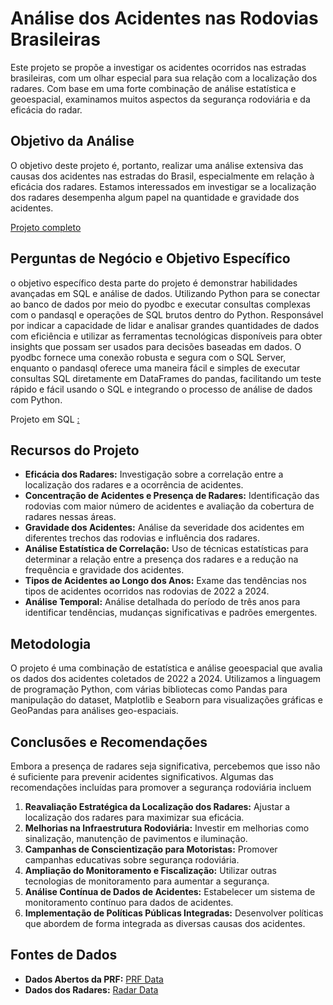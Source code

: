 # Análise dos Acidentes nas Rodovias Brasileiras

Este projeto se propõe a investigar os acidentes ocorridos nas estradas brasileiras, com um olhar especial para sua relação com a localização dos radares. Com base em uma forte combinação de análise estatística e geoespacial, examinamos muitos aspectos da segurança rodoviária e da eficácia do radar.

## Objetivo da Análise

O objetivo deste projeto é, portanto, realizar uma análise extensiva das causas dos acidentes nas estradas do Brasil, especialmente em relação à eficácia dos radares. Estamos interessados em investigar se a localização dos radares desempenha algum papel na quantidade e gravidade dos acidentes.

[Projeto completo](https://github.com/tmarsbr/analise-PRF-/blob/main/An%C3%A1lise%20de%20Dados%20da%20Pol%C3%ADcia%20Rodovi%C3%A1ria%20Federal.ipynb)

## Perguntas de Negócio e Objetivo Específico

o objetivo específico desta parte do projeto é demonstrar habilidades avançadas em SQL e análise de dados. Utilizando Python para se conectar ao banco de dados por meio do pyodbc e executar consultas complexas com o pandasql e operações de SQL brutos dentro do Python. Responsável por indicar a capacidade de lidar e analisar grandes quantidades de dados com eficiência e utilizar as ferramentas tecnológicas disponíveis para obter insights que possam ser usados para decisões baseadas em dados. O pyodbc fornece uma conexão robusta e segura com o SQL Server, enquanto o pandasql oferece uma maneira fácil e simples de executar consultas SQL diretamente em DataFrames do pandas, facilitando um teste rápido e fácil usando o SQL e integrando o processo de análise de dados com Python.

Projeto em SQL [:](https://github.com/tmarsbr/analise-PRF-/blob/main/Pergutas%20de%20Negocio/An%C3%A1lise%20de%20Dados%20da%20Pol%C3%ADcia%20Rodovi%C3%A1ria%20Federal%20-%20SQL.ipynb)
## Recursos do Projeto

- **Eficácia dos Radares:** Investigação sobre a correlação entre a localização dos radares e a ocorrência de acidentes.
- **Concentração de Acidentes e Presença de Radares:** Identificação das rodovias com maior número de acidentes e avaliação da cobertura de radares nessas áreas.
- **Gravidade dos Acidentes:** Análise da severidade dos acidentes em diferentes trechos das rodovias e influência dos radares.
- **Análise Estatística de Correlação:** Uso de técnicas estatísticas para determinar a relação entre a presença dos radares e a redução na frequência e gravidade dos acidentes.
- **Tipos de Acidentes ao Longo dos Anos:** Exame das tendências nos tipos de acidentes ocorridos nas rodovias de 2022 a 2024.
- **Análise Temporal:** Análise detalhada do período de três anos para identificar tendências, mudanças significativas e padrões emergentes.

## Metodologia

O projeto é uma combinação de estatística e análise geoespacial que avalia os dados dos acidentes coletados de 2022 a 2024. Utilizamos a linguagem de programação Python, com várias bibliotecas como Pandas para manipulação do dataset, Matplotlib e Seaborn para visualizações gráficas e GeoPandas para análises geo-espaciais.

## Conclusões e Recomendações

Embora a presença de radares seja significativa, percebemos que isso não é suficiente para prevenir acidentes significativos. Algumas das recomendações incluídas para promover a segurança rodoviária incluem

1. **Reavaliação Estratégica da Localização dos Radares:** Ajustar a localização dos radares para maximizar sua eficácia.
2. **Melhorias na Infraestrutura Rodoviária:** Investir em melhorias como sinalização, manutenção de pavimentos e iluminação.
3. **Campanhas de Conscientização para Motoristas:** Promover campanhas educativas sobre segurança rodoviária.
4. **Ampliação do Monitoramento e Fiscalização:** Utilizar outras tecnologias de monitoramento para aumentar a segurança.
5. **Análise Contínua de Dados de Acidentes:** Estabelecer um sistema de monitoramento contínuo para dados de acidentes.
6. **Implementação de Políticas Públicas Integradas:** Desenvolver políticas que abordem de forma integrada as diversas causas dos acidentes.

## Fontes de Dados

- **Dados Abertos da PRF:** [PRF Data](https://www.gov.br/prf/pt-br/acesso-a-informacao/dados-abertos/dados-abertos-da-prf)
- **Dados dos Radares:** [Radar Data](https://dados.gov.br/dados/conjuntos-dados/radar)



